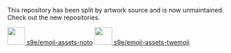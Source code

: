 This repository has been split by artwork source and is now unmaintained. Check out the new repositories.

[<img width="40" height="40" src="https://cdn.jsdelivr.net/gh/s9e/emoji-assets-noto/dist/svgz/1f642.svgz"> 
s9e/emoji-assets-noto](https://github.com/s9e/emoji-assets-noto/)
[<img width="40" height="40" src="https://cdn.jsdelivr.net/gh/s9e/emoji-assets-twemoji/dist/svgz/1f642.svgz"> 
s9e/emoji-assets-twemoji](https://github.com/s9e/emoji-assets-twemoji/)
